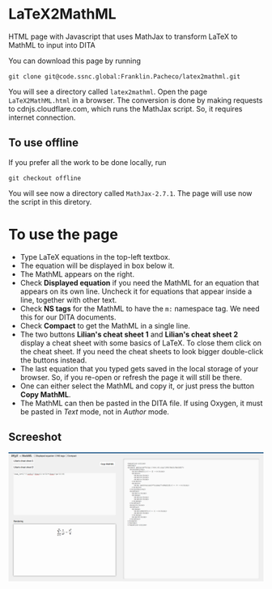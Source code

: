 # LaTeX2MathML

HTML page with Javascript that uses MathJax to transform LaTeX to MathML to input into DITA

You can download this page by running

```
git clone git@code.ssnc.global:Franklin.Pacheco/latex2mathml.git
```

You will see a directory called `latex2mathml`. Open the page `LaTeX2MathML.html` in a browser.
The conversion is done by making requests to cdnjs.cloudflare.com, which runs the MathJax script.
So, it requires internet connection.

## To use offline

If you prefer all the work to be done locally, run

```
git checkout offline
```

You will see now a directory called `MathJax-2.7.1`.
The page will use now the script in this diretory.


# To use the page

 * Type LaTeX equations in the top-left textbox.
 * The equation will be displayed in box below it.
 * The MathML appears on the right.
 * Check **Displayed equation** if you need the MathML for an equation that appears on its own line. Uncheck it for equations that appear inside a line, together with other text.
 * Check **NS tags** for the MathML to have the `m:` namespace tag. We need this for our DITA documents.
 * Check **Compact** to get the MathML in a single line. 
 * The two buttons **Lilian's cheat sheet 1** and **Lilian's cheat sheet 2** display a cheat sheet with some basics of LaTeX. To close them click on the cheat sheet. If you need the cheat sheets to look bigger double-click the buttons instead.
 * The last equation that you typed gets saved in the local storage of your browser. So, if you re-open or refresh the page it will still be there.
 * One can either select the MathML and copy it, or just press the button **Copy MathML**.
 * The MathML can then be pasted in the DITA file. If using Oxygen, it must be pasted in *Text* mode, not in *Author* mode.

## Screeshot

![Screenshot](./screenshot.png)
